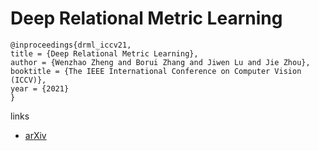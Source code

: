 # Deep Relational Metric Learning

```
@inproceedings{drml_iccv21,
title = {Deep Relational Metric Learning},
author = {Wenzhao Zheng and Borui Zhang and Jiwen Lu and Jie Zhou},
booktitle = {The IEEE International Conference on Computer Vision (ICCV)},
year = {2021}
}
```

links
- [arXiv](https://arxiv.org/abs/2108.10026)
